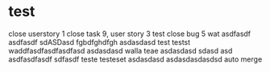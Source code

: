 # test 
close userstory 1
close task 9, user story 3
test
close bug 5
wat
asdfasdf
asdfasdf
sdASDasd
fgbdfghdfgh
asdasdasd
test
testst
waddfasdfasdfasdfasd
asdasdasd
walla
teae
asdasdasd
sdasd
asd
asdfasdfasdf
sdfasdf
teste
testeset
asdasdasd
asdasdasdasdsd auto merge
